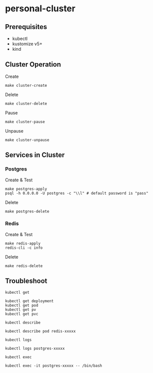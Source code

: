 # personal-cluster

## Prerequisites

* kubectl
* kustomize v5+
* kind

## Cluster Operation

Create

```shell
make cluster-create
```

Delete

```shell
make cluster-delete
```

Pause

```shell
make cluster-pause
```

Unpause

```shell
make cluster-unpause
```

## Services in Cluster

### Postgres

Create & Test

```shell
make postgres-apply
psql -h 0.0.0.0 -U postgres -c "\\l" # default password is "pass"
```

Delete

```shell
make postgres-delete
```

### Redis

Create & Test

```shell
make redis-apply
redis-cli -c info
```

Delete

```shell
make redis-delete
```

## Troubleshoot

`kubectl get`

```shell
kubectl get deployment
kubectl get pod
kubectl get pv
kubectl get pvc
```

`kubectl describe`

```shell
kubectl describe pod redis-xxxxx
```

`kubectl logs`

```shell
kubectl logs postgres-xxxxx
```

`kubectl exec`

```shell
kubectl exec -it postgres-xxxxx -- /bin/bash
```

